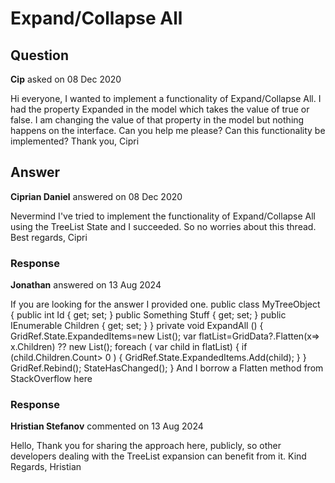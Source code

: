 # Expand/Collapse All

## Question

**Cip** asked on 08 Dec 2020

Hi everyone, I wanted to implement a functionality of Expand/Collapse All. I had the property Expanded in the model which takes the value of true or false. I am changing the value of that property in the model but nothing happens on the interface. Can you help me please? Can this functionality be implemented? Thank you, Cipri

## Answer

**Ciprian Daniel** answered on 08 Dec 2020

Nevermind I've tried to implement the functionality of Expand/Collapse All using the TreeList State and I succeeded. So no worries about this thread. Best regards, Cipri

### Response

**Jonathan** answered on 13 Aug 2024

If you are looking for the answer I provided one. public class MyTreeObject { public int Id { get; set; } public Something Stuff { get; set; } public IEnumerable<MyTreeObject> Children { get; set; }
} private void ExpandAll () {
GridRef.State.ExpandedItems=new List<MyTreeObject>(); var flatList=GridData?.Flatten(x=> x.Children) ?? new List<MyTreeObject>(); foreach ( var child in flatList)
{ if (child.Children.Count> 0 )
{
GridRef.State.ExpandedItems.Add(child);
}
}
GridRef.Rebind();
StateHasChanged();
} And I borrow a Flatten method from StackOverflow here

### Response

**Hristian Stefanov** commented on 13 Aug 2024

Hello, Thank you for sharing the approach here, publicly, so other developers dealing with the TreeList expansion can benefit from it. Kind Regards, Hristian
